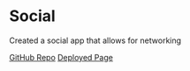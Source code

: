 # Social
Created a social app that allows for networking 

[GitHub Repo](https://github.com/awalkosz/Social)
[Deployed Page](https://awalkosz.github.io/Social/)
